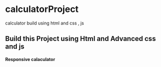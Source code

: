 # calculatorProject
calculator build using html and css , js
<h2>Build this Project using Html and Advanced css and js </h2> 
<h4>Responsive calaculator</h4>
